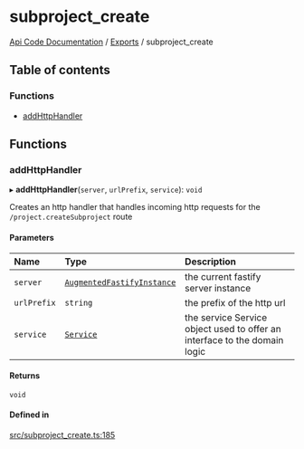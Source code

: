 # subproject\_create
[Api Code Documentation](../README.md) / [Exports](../modules.md) / subproject\_create

## Table of contents

### Functions

- [addHttpHandler](subproject_create.md#addhttphandler)

## Functions

### addHttpHandler

▸ **addHttpHandler**(`server`, `urlPrefix`, `service`): `void`

Creates an http handler that handles incoming http requests for the `/project.createSubproject` route

#### Parameters

| Name | Type | Description |
| :------ | :------ | :------ |
| `server` | [`AugmentedFastifyInstance`](../interfaces/types.AugmentedFastifyInstance.md) | the current fastify server instance |
| `urlPrefix` | `string` | the prefix of the http url |
| `service` | [`Service`](../interfaces/service_subproject_create.Service.md) | the service Service object used to offer an interface to the domain logic |

#### Returns

`void`

#### Defined in

[src/subproject_create.ts:185](https://github.com/openkfw/TruBudget/blob/c993c60c/api/src/subproject_create.ts#L185)
